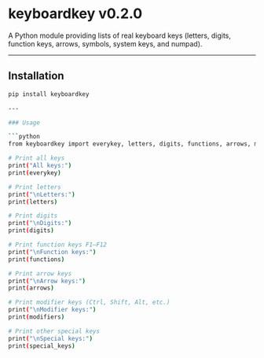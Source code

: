 # keyboardkey v0.2.0

A Python module providing lists of real keyboard keys (letters, digits, function keys, arrows, symbols, system keys, and numpad).

---

## Installation
```bash
pip install keyboardkey

---

### Usage

```python
from keyboardkey import everykey, letters, digits, functions, arrows, modifiers, special_keys

# Print all keys
print("All keys:")
print(everykey)

# Print letters
print("\nLetters:")
print(letters)

# Print digits
print("\nDigits:")
print(digits)

# Print function keys F1–F12
print("\nFunction keys:")
print(functions)

# Print arrow keys
print("\nArrow keys:")
print(arrows)

# Print modifier keys (Ctrl, Shift, Alt, etc.)
print("\nModifier keys:")
print(modifiers)

# Print other special keys
print("\nSpecial keys:")
print(special_keys)
